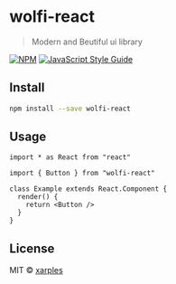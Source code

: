 # wolfi-react

> Modern and Beutiful ui library

[![NPM](https://img.shields.io/npm/v/wolfi-react.svg)](https://www.npmjs.com/package/wolfi-react) [![JavaScript Style Guide](https://img.shields.io/badge/code_style-standard-brightgreen.svg)](https://standardjs.com)

## Install

```bash
npm install --save wolfi-react
```

## Usage

```tsx
import * as React from "react"

import { Button } from "wolfi-react"

class Example extends React.Component {
  render() {
    return <Button />
  }
}
```

## License

MIT © [xarples](https://github.com/xarples)
